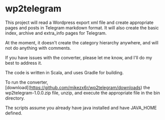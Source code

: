 wp2telegram
===========

This project will read a Wordpress export xml file and create appropriate pages and posts in Telegram markdown format. It will also create the basic index, archive and extra_info pages for Telegram.

At the moment, it doesn't create the category hierarchy anywhere, and will not do anything with comments.

If you have issues with the converter, please let me know, and I'll do my best to address it.

The code is written in Scala, and uses Gradle for building. 

To run the converter, [download[(https://github.com/mikezx6r/wp2telegram/downloads) the wp2telegram-1.0.0.zip file, unzip, and execute the appropriate file in the bin directory. 

The scripts assume you already have java installed and have JAVA_HOME defined.